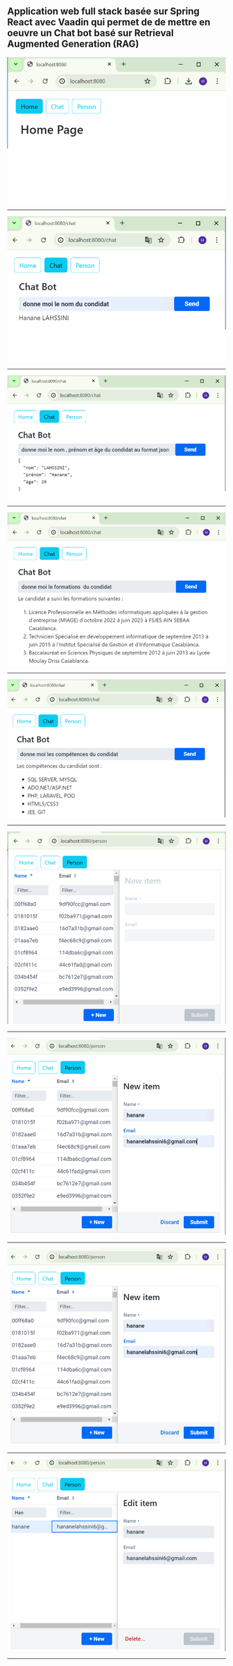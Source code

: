 <h2>Application web full stack basée sur Spring React avec Vaadin qui permet de de mettre en oeuvre un Chat bot basé sur Retrieval Augmented Generation (RAG)</h2>
<img src="captures/1.png" alt="">
<hr/>
<img src="captures/2.png" alt="">
<hr/>
<img src="captures/3.png" alt="">
<hr/>
<img src="captures/4.png" alt="">
<hr/>
<img src="captures/5.png" alt="">
<hr/>
<img src="captures/6.png" alt="">
<hr/>
<img src="captures/7.png" alt="">
<hr/>
<img src="captures/8.png" alt="">
<hr/>
<img src="captures/9.png" alt="">
<hr/>
